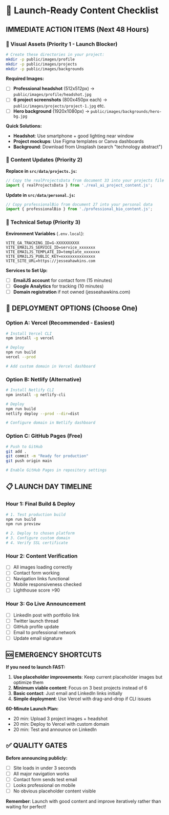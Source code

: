 # 🚀 Launch-Ready Content Checklist

## IMMEDIATE ACTION ITEMS (Next 48 Hours)

### 📸 Visual Assets (Priority 1 - Launch Blocker)
```bash
# Create these directories in your project:
mkdir -p public/images/profile
mkdir -p public/images/projects  
mkdir -p public/images/backgrounds
```

**Required Images:**
- [ ] **Professional headshot** (512x512px) → `public/images/profile/headshot.jpg`
- [ ] **6 project screenshots** (800x450px each) → `public/images/projects/project-1.jpg` etc.
- [ ] **Hero background** (1920x1080px) → `public/images/backgrounds/hero-bg.jpg`

**Quick Solutions:**
- **Headshot**: Use smartphone + good lighting near window
- **Project mockups**: Use Figma templates or Canva dashboards
- **Background**: Download from Unsplash (search "technology abstract")

### 📝 Content Updates (Priority 2)

**Replace in `src/data/projects.js`:**
```javascript
// Copy the realProjectsData from document 33 into your projects file
import { realProjectsData } from './real_ai_project_content.js';
```

**Update in `src/data/personal.js`:**
```javascript
// Copy professionalBio from document 27 into your personal data
import { professionalBio } from './professional_bio_content.js';
```

### 🔧 Technical Setup (Priority 3)

**Environment Variables** (`.env.local`):
```env
VITE_GA_TRACKING_ID=G-XXXXXXXXXX
VITE_EMAILJS_SERVICE_ID=service_xxxxxxx
VITE_EMAILJS_TEMPLATE_ID=template_xxxxxxx
VITE_EMAILJS_PUBLIC_KEY=xxxxxxxxxxxxxxx
VITE_SITE_URL=https://jesseahawkins.com
```

**Services to Set Up:**
- [ ] **EmailJS account** for contact form (15 minutes)
- [ ] **Google Analytics** for tracking (10 minutes)
- [ ] **Domain registration** if not owned (jesseahawkins.com)

## 🎯 DEPLOYMENT OPTIONS (Choose One)

### Option A: Vercel (Recommended - Easiest)
```bash
# Install Vercel CLI
npm install -g vercel

# Deploy
npm run build
vercel --prod

# Add custom domain in Vercel dashboard
```

### Option B: Netlify (Alternative)
```bash
# Install Netlify CLI  
npm install -g netlify-cli

# Deploy
npm run build
netlify deploy --prod --dir=dist

# Configure domain in Netlify dashboard
```

### Option C: GitHub Pages (Free)
```bash
# Push to GitHub
git add .
git commit -m "Ready for production"
git push origin main

# Enable GitHub Pages in repository settings
```

## 📋 LAUNCH DAY TIMELINE

### Hour 1: Final Build & Deploy
```bash
# 1. Test production build
npm run build
npm run preview

# 2. Deploy to chosen platform
# 3. Configure custom domain
# 4. Verify SSL certificate
```

### Hour 2: Content Verification
- [ ] All images loading correctly
- [ ] Contact form working
- [ ] Navigation links functional
- [ ] Mobile responsiveness checked
- [ ] Lighthouse score >90

### Hour 3: Go Live Announcement
- [ ] LinkedIn post with portfolio link
- [ ] Twitter launch thread
- [ ] GitHub profile update
- [ ] Email to professional network
- [ ] Update email signature

## 🆘 EMERGENCY SHORTCUTS

**If you need to launch FAST:**

1. **Use placeholder improvements**: Keep current placeholder images but optimize them
2. **Minimum viable content**: Focus on 3 best projects instead of 6
3. **Basic contact**: Just email and LinkedIn links initially
4. **Simple deployment**: Use Vercel with drag-and-drop if CLI issues

**60-Minute Launch Plan:**
- 20 min: Upload 3 project images + headshot
- 20 min: Deploy to Vercel with custom domain
- 20 min: Test and announce on LinkedIn

## ✅ QUALITY GATES

**Before announcing publicly:**
- [ ] Site loads in under 3 seconds
- [ ] All major navigation works
- [ ] Contact form sends test email
- [ ] Looks professional on mobile
- [ ] No obvious placeholder content visible

**Remember**: Launch with good content and improve iteratively rather than waiting for perfect!